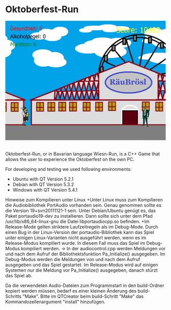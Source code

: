 # Oktoberfest-Run
<p align="center">
<img src="images/app.png">
</p>
<br>
Oktoberfest-Run, or in Bavarian language Wiesn-Run, is a C++ Game that allows the user to experience the Oktoberfest on the own PC.

For developing and testing we used following environments:

 - Ubuntu with QT Version 5.2.1
 - Debian with QT Version 5.3.2
 - Windows with QT Version 5.4.1

Hinweise zum Kompilieren unter Linux
+Unter Linux muss zum Kompilieren die Audiobibliothek PortAudio vorhanden sein. Genau genommen sollte es die Version 19+svn20111121-1 sein. Unter Debian/Ubuntu genügt es, das Paket portaudio19-dev zu installieren. Dann sollte sich unter dem Pfad /usr/lib/x86_64-linux-gnu die Datei libportaudiocpp.so befinden.
+Im Release-Mode gelten striktere Laufzeitregeln als im Debug-Mode. Durch einen Bug in der Linux-Version der portaudio-Bibliothek kann das Spiel unter einigen Linux-Varianten nicht ausgeführt werden, wenn es im Release-Modus kompiliert wurde. In diesem Fall muss das Spiel im Debug-Modus kompiliert werden.
 -> In der audiocontrol.cpp werden Meldungen vor und nach dem Aufruf der Bibliothektsfunktion Pa_Initialize() ausgegeben. Im Debug-Modus werden die Meldungen von und nach dem Aufruf ausgegeben und das Spiel gestartet. Im Release-Modus wird auf einigen Systemen nur die Meldung vor Pa_Initialize() ausgegeben, danach stürzt das Spiel ab.

Da die verwendeten Audio-Dateien zum Programmstart in den build-Ordner kopiert werden müssen, bedarf es einer kleinen Änderung des build-Schritts "Make". Bitte im QTCreator beim build-Schritt "Make" das Kommandozeilenargument "install" hinzufügen.

